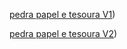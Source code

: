 [pedra papel e tesoura V1](https://github.com/Leonardomenegazzo2612/leonardomenegazzo2612.github.io/blob/main/pedra%20papel%20e%20tesoura%20V1.md))

[pedra papel e tesoura V2](https://github.com/Leonardomenegazzo2612/leonardomenegazzo2612.github.io/blob/main/pedra%2C%20papel%20e%20tesoura%20V2.md))
